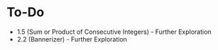 # To-Do

- 1.5 (Sum or Product of Consecutive Integers) - Further Exploration
- 2.2 (Bannerizer) - Further Exploration